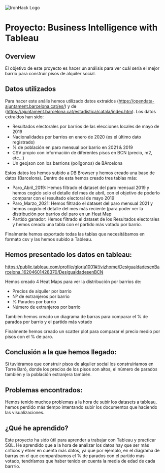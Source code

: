 ![IronHack Logo](https://s3-eu-west-1.amazonaws.com/ih-materials/uploads/upload_d5c5793015fec3be28a63c4fa3dd4d55.png)

# Proyecto: Business Intelligence with Tableau

## Overview

El objetivo de este proyecto es hacer un análisis para ver cuál sería el mejor barrio para construir pisos de alquiler social. 

## Datos utilizados

Para hacer este anális hemos utilizado datos extraídos (https://opendata-ajuntament.barcelona.cat/es/) y de (https://ajuntament.barcelona.cat/estadistica/catala/index.htm). Los datos extraídos han sido: 

* Resultados electorales por barrios de las elecciones locales de mayo de 2019 
* Nacionalidades por barrios en enero de 2020 (es el último dato registrado)
* % de población en paro  mensual por barrio en 2021 & 2019
* CSV propio con información de diferentes pisos en BCN (precio, m2, etc...)
* Un geojson con los barrions (polígonos) de BArcelona 

Estos datos los hemos subido a DB Browser y hemos creado una base de datos (Barcelona). Dentro de esta hemos creado tres tablas más: 

- Paro_Abril_2019: Hemos filtrado el dataset del paro mensual 2019 y hemos cogido solo el detalle del mes de abril, con el objetivo de poderlo comparar con el resultado electoral de mayo 2019 
- Paro_Marzo_2021: Hemos filtrado el dataset del paro mensual 2021 y hemos cogido el detalle del mes más reciente (para poder ver la distribución por barrios del paro en un Heat Map
- Partido ganador: Hemos filtrado el dataset de los Resultados electorales y hemos creado una tabla con el partido más votado por barrio. 

Finalmente hemos exportado todas las tablas que necesitábamos en formato csv y las hemos subido a Tableau. 

## Hemos presentado los datos en tableau: 

https://public.tableau.com/profile/gloria1001#!/vizhome/DesigualdadesenBarcelona_16204601428370/DesigualdadesenBCN

Hemos creado 4 Heat Maps para ver la distribución por barrios de: 

* Precios de alquiler por barrio
* Nº de extranjeros por barrio 
* % Parados por barrio 
* Número de extranjeros por barrio 

También hemos creado un diagrama de barras para comparar el % de parados por barrio y el partido más votado

Finalmente hemos creado un scatter plot para comparar el precio medio por pisos con el % de paro. 

## Conclusión a la que hemos llegado: 

Si tuviéramos que construir pisos de alquiler social los construiriamos en Torre Baró, donde los precios de los pisos son altos, el número de parados también y la población extranjera también. 

## Problemas encontrados: 

Hemos tenido muchos problemas a la hora de subir los datasets a tableau, hemos perdido más tiempo intentando subir los documentos que haciendo las visualizaciones. 

## ¿Qué he aprendido?

Este proyecto ha sido útil para aprender a trabajar con Tableau y practicar SQL. He aprendido que a la hora de analizar los datos hay que ser más críticos y etner en cuenta más datos, ya que por ejemplo, en el diagrama de barras en el que comparábamos el % de parados con el partido más votado, tendríamos que haber tenido en cuenta la media de edad de cada barrrio.

